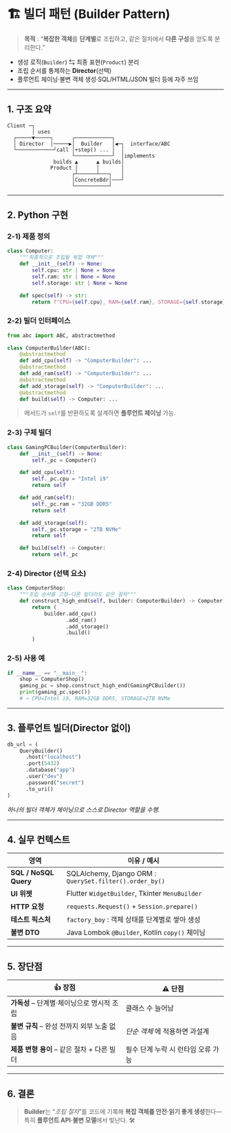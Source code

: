 # 🏗️ 빌더 패턴 (Builder Pattern)

> **목적** : “**복잡한 객체**를 **단계별**로 조립하고, 같은 절차에서 **다른 구성**을 얻도록 분리한다.”

* 생성 로직(`Builder`) ⇆ 최종 표현(`Product`) 분리
* 조립 순서를 통제하는 **Director**(선택)
* 플루언트 체이닝·불변 객체 생성·SQL/HTML/JSON 빌더 등에 자주 쓰임

---

## 1. 구조 요약

```
Client ─┐
        │ uses
  ┌─────▼─────┐      ┌────────────┐
  │ Director  │─────▶│  Builder   │◀─┐  interface/ABC
  └────────────┘call │+step() ... │  │
                     └────────────┘  │implements
               builds ▲      ▲ builds│
              Product │      │       │
                     ┌┴──────┴───┐   │
                     │ConcreteBdr│───┘
                     └───────────┘
```

---

## 2. Python 구현

### 2-1) 제품 정의

```python
class Computer:
    """최종적으로 조립될 복합 객체"""
    def __init__(self) -> None:
        self.cpu: str | None = None
        self.ram: str | None = None
        self.storage: str | None = None

    def spec(self) -> str:
        return f"CPU={self.cpu}, RAM={self.ram}, STORAGE={self.storage}"
```

### 2-2) 빌더 인터페이스

```python
from abc import ABC, abstractmethod

class ComputerBuilder(ABC):
    @abstractmethod
    def add_cpu(self) -> "ComputerBuilder": ...
    @abstractmethod
    def add_ram(self) -> "ComputerBuilder": ...
    @abstractmethod
    def add_storage(self) -> "ComputerBuilder": ...
    @abstractmethod
    def build(self) -> Computer: ...
```

> 메서드가 `self`를 반환하도록 설계하면 **플루언트 체이닝** 가능.

### 2-3) 구체 빌더

```python
class GamingPCBuilder(ComputerBuilder):
    def __init__(self) -> None:
        self._pc = Computer()

    def add_cpu(self):
        self._pc.cpu = "Intel i9"
        return self

    def add_ram(self):
        self._pc.ram = "32GB DDR5"
        return self

    def add_storage(self):
        self._pc.storage = "2TB NVMe"
        return self

    def build(self) -> Computer:
        return self._pc
```

### 2-4) Director (선택 요소)

```python
class ComputerShop:
    """조립 순서를 고정—다른 빌더라도 같은 절차"""
    def construct_high_end(self, builder: ComputerBuilder) -> Computer:
        return (
            builder.add_cpu()
                   .add_ram()
                   .add_storage()
                   .build()
        )
```

### 2-5) 사용 예

```python
if __name__ == "__main__":
    shop = ComputerShop()
    gaming_pc = shop.construct_high_end(GamingPCBuilder())
    print(gaming_pc.spec())
    # → CPU=Intel i9, RAM=32GB DDR5, STORAGE=2TB NVMe
```

---

## 3. 플루언트 빌더(Director 없이)

```python
db_url = (
    QueryBuilder()
      .host("localhost")
      .port(5432)
      .database("app")
      .user("dev")
      .password("secret")
      .to_uri()
)
```

*하나의 빌더 객체가 체이닝으로 스스로 Director 역할을 수행.*

---

## 4. 실무 컨텍스트

| 영역                    | 이유 / 예시                                                 |
| --------------------- | ------------------------------------------------------- |
| **SQL / NoSQL Query** | SQLAlchemy, Django ORM : `QuerySet.filter().order_by()` |
| **UI 위젯**             | Flutter `WidgetBuilder`, Tkinter `MenuBuilder`          |
| **HTTP 요청**           | `requests.Request()` + `Session.prepare()`              |
| **테스트 픽스처**           | `factory_boy` : 객체 상태를 단계별로 쌓아 생성                       |
| **불변 DTO**            | Java Lombok `@Builder`, Kotlin `copy()` 체이닝             |

---

## 5. 장단점

| 👍 장점                        | ⚠️ 단점                |
| ---------------------------- | -------------------- |
| **가독성** – 단계별·체이닝으로 명시적 조립   | 클래스 수 늘어남            |
| **불변 규칙** – 완성 전까지 외부 노출 없음  | *단순 객체* 에 적용하면 과설계   |
| **제품 변형 용이** – 같은 절차 + 다른 빌더 | 필수 단계 누락 시 런타임 오류 가능 |

---

## 6. 결론

> **Builder**는 “*조립 절차*”를 코드에 기록해 **복잡 객체를 안전·읽기 좋게 생성**한다—특히 **플루언트 API·불변 모델**에서 빛난다. 🛠️
